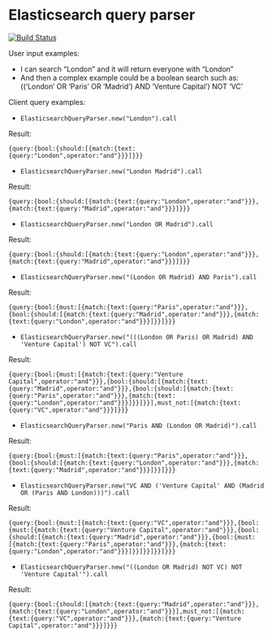 # Elasticsearch query parser

[![Build Status](https://semaphoreci.com/api/v1/khabibullin_ruslan/elasticsearch_query_parser/branches/master/badge.svg)](https://semaphoreci.com/khabibullin_ruslan/elasticsearch_query_parser)

User input examples:
- I can search “London” and it will return everyone with “London”
- And then a complex example could be a boolean search such as: ((‘London’ OR ‘Paris’ OR ‘Madrid’) AND ‘Venture Capital’) NOT ‘VC’


Client query examples:

- `ElasticsearchQueryParser.new("London").call`

Result:

```
{query:{bool:{should:[{match:{text:{query:"London",operator:"and"}}}]}}}
```

- `ElasticsearchQueryParser.new("London Madrid").call`

Result:

```
{query:{bool:{should:[{match:{text:{query:"London",operator:"and"}}},{match:{text:{query:"Madrid",operator:"and"}}}]}}}
```

- `ElasticsearchQueryParser.new("London OR Madrid").call`

Result:

```
{query:{bool:{should:[{match:{text:{query:"London",operator:"and"}}},{match:{text:{query:"Madrid",operator:"and"}}}]}}}
```

- `ElasticsearchQueryParser.new("(London OR Madrid) AND Paris").call`

Result:

```
{query:{bool:{must:[{match:{text:{query:"Paris",operator:"and"}}},{bool:{should:[{match:{text:{query:"Madrid",operator:"and"}}},{match:{text:{query:"London",operator:"and"}}}]}}]}}}
```

- `ElasticsearchQueryParser.new("(((London OR Paris) OR Madrid) AND 'Venture Capital') NOT VC").call`

Result:

```
{query:{bool:{must:[{match:{text:{query:"Venture Capital",operator:"and"}}},{bool:{should:[{match:{text:{query:"Madrid",operator:"and"}}},{bool:{should:[{match:{text:{query:"Paris",operator:"and"}}},{match:{text:{query:"London",operator:"and"}}}]}}]}}],must_not:[{match:{text:{query:"VC",operator:"and"}}}]}}}
```

- `ElasticsearchQueryParser.new("Paris AND (London OR Madrid)").call`

Result:

```
{query:{bool:{must:[{match:{text:{query:"Paris",operator:"and"}}},{bool:{should:[{match:{text:{query:"London",operator:"and"}}},{match:{text:{query:"Madrid",operator:"and"}}}]}}]}}}
```

- `ElasticsearchQueryParser.new("VC AND ('Venture Capital' AND (Madrid OR (Paris AND London)))").call`

Result:

```
{query:{bool:{must:[{match:{text:{query:"VC",operator:"and"}}},{bool:{must:[{match:{text:{query:"Venture Capital",operator:"and"}}},{bool:{should:[{match:{text:{query:"Madrid",operator:"and"}}},{bool:{must:[{match:{text:{query:"Paris",operator:"and"}}},{match:{text:{query:"London",operator:"and"}}}]}}]}}]}}]}}}
```

- `ElasticsearchQueryParser.new("((London OR Madrid) NOT VC) NOT 'Venture Capital'").call`

Result:

```
{query:{bool:{should:[{match:{text:{query:"Madrid",operator:"and"}}},{match:{text:{query:"London",operator:"and"}}}],must_not:[{match:{text:{query:"VC",operator:"and"}}},{match:{text:{query:"Venture Capital",operator:"and"}}}]}}}
```
